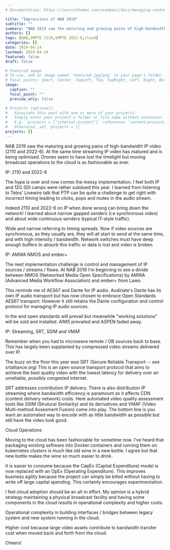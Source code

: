 ```yaml
---
# Documentation: https://sourcethemes.com/academic/docs/managing-content/

title: "Impressions of NAB 2019"
subtitle: ""
summary: "NAB 2019 saw the maturing and growing pains of high-bandwidth IP video (2110 and 2022-6)"
authors: []
tags: [NAB,SMPTE 2110,SMPTE 2022-6,cloud]
categories: []
date: 2019-04-24
lastmod: 2019-04-24
featured: false
draft: false

# Featured image
# To use, add an image named `featured.jpg/png` to your page's folder.
# Focal points: Smart, Center, TopLeft, Top, TopRight, Left, Right, BottomLeft, Bottom, BottomRight.
image:
  caption: ""
  focal_point: ""
  preview_only: false

# Projects (optional).
#   Associate this post with one or more of your projects.
#   Simply enter your project's folder or file name without extension.
#   E.g. `projects = ["internal-project"]` references `content/project/deep-learning/index.md`.
#   Otherwise, set `projects = []`.
projects: []
---
```

NAB 2019 saw the maturing and growing pains of high-bandwidth IP video (2110 and 2022-6). At the same time streaming IP video has matured and is being optimised.
Drones seem to have lost the limelight but moving broadcast operations to the cloud is as fashionable as ever.

IP: 2110 and 2022-6

The hype is over and now comes the messy implementation. I feel both IP and 12G SDI camps were rather subdued this year. I learned from listening to Telos' Livewire talk that PTP can be quite a challenge to get right with incorrect timing leading to clicks, pops and mutes in the audio stream.

Indeed 2110 and 2022-6 on IP when done wrong can bring down the network! I learned about narrow gapped senders (i.e synchronous video) and about wide continuous senders (typical IT-style traffic).

Wide and narrow referring to timing spreads. Now if video sources are synchronous, as they usually are, they will all start to send at the same time, and with high intensity / bandwidth. Network switches must have deep enough buffers to absorb this traffic or data is lost and video is broken.

IP: AMWA NMOS and ember+

The next implementation challenge is control and management of IP sources / streams / flows. At NAB 2019 I'm beginning to see a divide between NMOS (Networked Media Open Specifications) by AMWA (Advanced Media Workflow Association) and ember+ from Lawo.

This reminds me of AES67 and Dante for IP audio. Audinate's Dante has its own IP audio transport but has now chosen to embrace Open Standards AES67 transport. However it still retains the Dante configuration and control protocol for managing IP audio sources.

In the end open standards will prevail but meanwhile "working solutions" will be sold and installed. AIMS prevailed and ASPEN faded away.

IP: Streaming, SRT, SSIM and VMAF

Remember when you had to microwave remote / OB sources back to base. This has largely been supplanted by compressed video streams delivered over IP.

The buzz on the floor this year was SRT (Secure Reliable Transport -- see srtalliance.org) This is an open source transport protocol that aims to achieve the best quality video with the lowest latency for delivery over an unreliable, possibly congested internet.

SRT addresses contribution IP delivery. There is also distribution IP streaming where bandwidth efficiency is paramount as it affects CDN (content delivery network) costs. Here automated video quality assessment tools like SSIM (Strutural Similarity) and its derivatives and VMAF (Video Multi-method Assesment Fusion) come into play. The bottom line is you want an automated way to encode with as little bandwidth as possible but still have the video look good.

Cloud Operations

Moving to the cloud has been fashionable for sometime now. I've heard that packaging existing software into Docker containers and running them on kubernetes clusters is much like old wine in a new bottle. I agree but that new bottle makes the wine so much easier to drink.

It is easier to consume because the CapEx (Capital Expenditure) model is now replaced with an OpEx (Operating Expenditure). This improves business agility because the project can simply be killed without having to write off large capital spending. This certainly encourages experimentation.

I feel cloud adoption should be an all-in effort. My opinion is a hybrid strategy maintaining a physical broadcast facility and having some components in the cloud results in operational complexity and higher costs.

Operational complexity in building interfaces / bridges between legacy system and new system running in the cloud.

Higher cost because large video assets contribute to bandwidth transfer cost when moved back and forth from the cloud.

Cheers!
